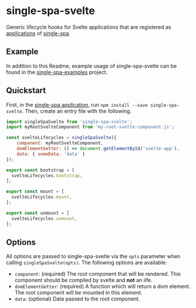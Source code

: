 # single-spa-svelte
Generic lifecycle hooks for Svelte applications that are registered as [applications](https://github.com/CanopyTax/single-spa/blob/master/docs/applications.md#registered-applications) of [single-spa](https://github.com/CanopyTax/single-spa).

## Example
In addition to this Readme, example usage of single-spa-svelte can be found in the [single-spa-examples](https://github.com/CanopyTax/single-spa-examples/blob/master/src/svelte/svelte.app.js) project.

## Quickstart

First, in the [single-spa application](https://github.com/CanopyTax/single-spa/blob/master/docs/applications.md#registered-applications), run `npm install --save single-spa-svelte`. Then, create an entry file with the following.

```js
import singleSpaSvelte from 'single-spa-svelte';
import myRootSvelteComponent from 'my-root-svelte-component.js';

const svelteLifecycles = singleSpaSvelte({
	component: myRootSvelteComponent,
	domElementGetter: () => document.getElementById('svelte-app'),
	data: { someData: 'data' }
});

export const bootstrap = [
  svelteLifecycles.bootstrap,
];

export const mount = [
  svelteLifecycles.mount,
];

export const unmount = [
  svelteLifecycles.unmount,
];
```

## Options

All options are passed to single-spa-svelte via the `opts` parameter when calling `singleSpaSvelte(opts)`. The following options are available:

- `component`: (required) The root component that will be rendered. This
	component should be compiled by svelte and **not** an iife.
- `domElementGetter`: (required) A function which will return a dom
	element. The root component will be mounted in this element.
- `data`: (optional) Data passed to the root component.


